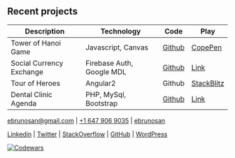 
## Recent projects

**Description** | **Technology** | **Code** | **Play**
------------|------------|------|---------
Tower of Hanoi Game | Javascript, Canvas | [Github](https://github.com/ebrunosan/TowerOfHanoi) | [CopePen](https://codepen.io/ebrunosan/pen/NMRoZX)
Social Currency Exchange | Firebase Auth, Google MDL | [Github](https://github.com/ebrunosan/currencyexchange) | [Link](https://www.ebrunosan.me/currencyexchange)
Tour of Heroes | Angular2 | Github | [StackBlitz](https://stackblitz.com/edit/angular-ebrunosan-toh)
Dental Clinic Agenda | PHP, MySql, Bootstrap | [Github](https://github.com/ebrunosan/dentalclinic) | [Link](http://web.ebrunosan.epizy.com)

[<i class="fas fa-envelope fa-lg"></i> ebrunosan@gmail.com](mailto:ebrunosan@gmail.com) | 
[<i class="fab fa-whatsapp fa-lg"></i> +1 647 906 9035](tel:+16479069035) |
[<i class="fab fa-skype fa-lg"></i> ebrunosan](skype:live:eBrunoSan?chat)

[<i class="fab fa-linkedin"></i> Linkedin](https://www.linkedin.com/in/ebrunosan) |
[<i class="fab fa-twitter"></i> Twitter](https://twitter.com/ebrunosan) |
[<i class="fab fa-stack-overflow"></i> StackOverflow](https://stackoverflow.com/story/ebrunosan) |
[<i class="fab fa-github"></i> GitHub](https://github.com/ebrunosan) |
[<i class="fab fa-wordpress"></i> WordPress](https://ebrunosan.wordpress.com)

[![Codewars](https://www.codewars.com/users/ebrunosan/badges/small)](https://www.codewars.com/users/ebrunosan)
